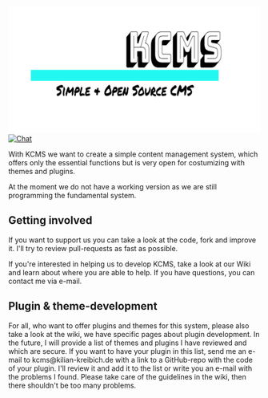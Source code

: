 ![KCMS Logo](https://raw.githubusercontent.com/KKreibich/kcms/master/logo.png)
[![Chat](https://img.shields.io/badge/chat-on%20discord-7289da.svg)](https://discord.gg/77Rsk89)
<p>With KCMS we want to create a simple content management system, which offers only the essential functions but is very open for costumizing with themes and plugins.</p><p>
At the moment we do not have a working version as we are still programming the fundamental system.</p>

<h2>Getting involved</h2>
<p>If you want to support us you can take a look at the code, fork and improve it. I'll try to review pull-requests as fast as possible.</p><p>
If you're interested in helping us to develop KCMS, take a look at our Wiki and learn about where you are able to help. If you have questions, you can contact me via e-mail.</p>

<h2>Plugin & theme-development</h2>
<p>For all, who want to offer plugins and themes for this system, please also take a look at the wiki, we have specific pages about plugin development. In the future, I will provide a list of themes and plugins I have reviewed and which are secure.
If you want to have your plugin in this list, send me an e-mail to kcms@kilian-kreibich.de with a link to a GitHub-repo with the code of your plugin. I'll review it and add it to the list or write you an e-mail with the problems I found. Please 
take care of the guidelines in the wiki, then there shouldn't be too many problems.</h2>
